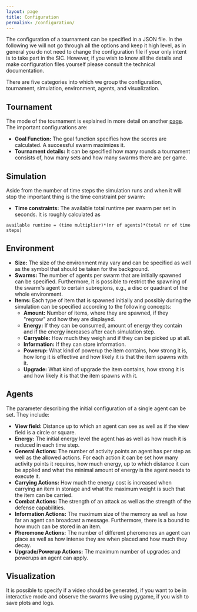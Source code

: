 ```yaml
---
layout: page
title: Configuration
permalink: /configuration/
---
```


The configuration of a tournament can be specified in a JSON file. In the following we will not go through all the options and keep it high level, as in general you do not need to change the configuration file if your only intent is to take part in the SIC. However, if you wish to know all the details and make configuration files yourself please consult the technical documentation.

There are five categories into which we group the configuration, tournament, simulation, environment, agents, and visualization.

## Tournament

The mode of the tournament is explained in more detail on another [page](/tournament/). The important configurations are:

- **Goal Function:** The goal function specifies how the scores are calculated. A successful swarm maximizes it.
- **Tournament details:** It can be specified how many rounds a tournament consists of, how many sets and how many swarms there are per game.

## Simulation

Aside from the number of time steps the simulation runs and when it will stop the important thing is the time constraint per swarm:

- **Time constraints:** The available total runtime per swarm per set in seconds. It is roughly calculated as 

```text
available runtime = (time multiplier)*(nr of agents)*(total nr of time steps)
```

## Environment

- **Size:** The size of the environment may vary and can be specified as well as the symbol that should be taken for the background.
- **Swarms:** The number of agents per swarm that are initially spawned can be specified. Furthermore, it is possible to restrict the spawning of the swarm's agent to certain subregions, e.g., a disc or quadrant of the whole environment.
- **Items:** Each type of item that is spawned initially and possibly during the simulation can be specified according to the following concepts:
  - **Amount:** Number of items, where they are spawned, if they "regrow" and how they are displayed.
  - **Energy:** If they can be consumed, amount of energy they contain and if the energy increases after each simulation step.
  - **Carryable:** How much they weigh and if they can be picked up at all.
  - **Information:** If they can store information.
  - **Powerup:** What kind of powerup the item contains, how strong it is, how long it is effective and how likely it is that the item spawns with it.
  - **Upgrade:** What kind of upgrade the item contains, how strong it is and how likely it is that the item spawns with it.

## Agents

The parameter describing the initial configuration of a single agent can be set. They include:

- **View field:** Distance up to which an agent can see as well as if the view field is a circle or square.
- **Energy:** The initial energy level the agent has as well as how much it is reduced in each time step.
- **General Actions:** The number of activity points an agent has per step as well as the allowed actions. For each action it can be set how many activity points it requires, how much energy, up to which distance it can be applied and what the minimal amount of energy is the agent needs to execute it.
- **Carrying Actions:** How much the energy cost is increased when carrying an item in storage and what the maximum weight is such that the item can be carried.
- **Combat Actions:** The strength of an attack as well as the strength of the defense capabilities.
- **Information Actions:** The maximum size of the memory as well as how far an agent can broadcast a message. Furthermore, there is a bound to how much can be stored in an item.
- **Pheromone Actions:** The number of different pheromones an agent can place as well as how intense they are when placed and how much they decay.
- **Upgrade/Powerup Actions:** The maximum number of upgrades and powerups an agent can apply.

## Visualization

It is possible to specify if a video should be generated, if you want to be in interactive mode and observe the swarms live using pygame, if you wish to save plots and logs.
